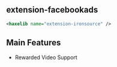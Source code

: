 ## extension-facebookads

```xml
<haxelib name="extension-ironsource" />
```


## Main Features

  * Rewarded Video Support
